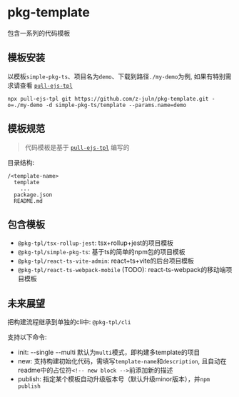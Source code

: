 # pkg-template
包含一系列的代码模板

## 模板安装

以模板`simple-pkg-ts`、项目名为`demo`、下载到路径`./my-demo`为例, 如果有特别需求请查看 [`pull-ejs-tpl`](https://www.npmjs.com/package/pull-ejs-tpl)

`npx pull-ejs-tpl git https://github.com/z-juln/pkg-template.git -o=./my-demo -d simple-pkg-ts/template --params.name=demo`

## 模板规范

> 代码模板是基于 [`pull-ejs-tpl`](https://www.npmjs.com/package/pull-ejs-tpl) 编写的

目录结构:

```
/<template-name>
  template
    ...
  package.json
  README.md
```

## 包含模板
- `@pkg-tpl/tsx-rollup-jest`: tsx+rollup+jest的项目模板
- `@pkg-tpl/simple-pkg-ts`: 基于ts的简单的npm包的项目模板
- `@pkg-tpl/react-ts-vite-admin`: react+ts+vite的后台项目模板
- `@pkg-tpl/react-ts-webpack-mobile` (TODO): react-ts-webpack的移动端项目模板
<!-- new block (该行是new脚本的占位符，不可删除) -->

## 未来展望
把构建流程继承到单独的cli中: `@pkg-tpl/cli`

支持以下命令:
- init: --single --multi 默认为`multi`模式，即构建多template的项目
- new: 支持构建初始化代码，需填写`template-name`和`description`, 且自动在readme中的占位符`<!-- new block -->`前添加新的描述
- publish: 指定某个模板自动升级版本号（默认升级minor版本），并`npm publish`
